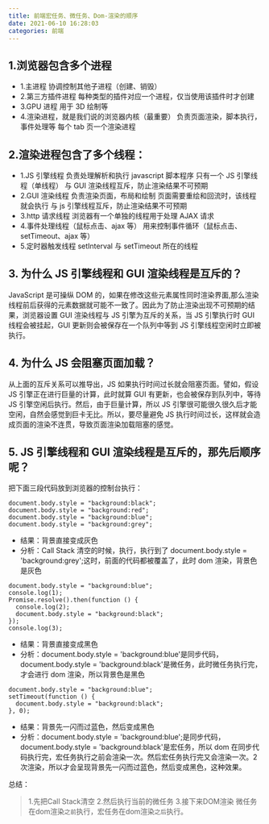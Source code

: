 ```yaml
---
title: 前端宏任务、微任务、Dom-渲染的顺序
date: 2021-06-10 16:28:03
categories: 前端
---
```

## 1.浏览器包含多个进程
 -  1.主进程
协调控制其他子进程（创建、销毁）
- 2.第三方插件进程
每种类型的插件对应一个进程，仅当使用该插件时才创建
- 3.GPU 进程
用于 3D 绘制等
- 4.渲染进程，就是我们说的浏览器内核（最重要）
负责页面渲染，脚本执行，事件处理等
每个 tab 页一个渲染进程
## 2.渲染进程包含了多个线程：
- 1.JS 引擎线程
负责处理解析和执行 javascript 脚本程序
只有一个 JS 引擎线程（单线程）
与 GUI 渲染线程互斥，防止渲染结果不可预期
- 2.GUI 渲染线程
负责渲染页面，布局和绘制
页面需要重绘和回流时，该线程就会执行
与 js 引擎线程互斥，防止渲染结果不可预期
- 3.http 请求线程
浏览器有一个单独的线程用于处理 AJAX 请求
- 4.事件处理线程（鼠标点击、ajax 等）
用来控制事件循环（鼠标点击、setTimeout、ajax 等）
- 5.定时器触发线程
setInterval 与 setTimeout 所在的线程
## 3. 为什么 JS 引擎线程和 GUI 渲染线程是互斥的？
JavaScript 是可操纵 DOM 的，如果在修改这些元素属性同时渲染界面,那么渲染线程前后获得的元素数据就可能不一致了。因此为了防止渲染出现不可预期的结果，浏览器设置 GUI 渲染线程与 JS 引擎为互斥的关系，当 JS 引擎执行时 GUI 线程会被挂起，GUI 更新则会被保存在一个队列中等到 JS 引擎线程空闲时立即被执行。
## 4. 为什么 JS 会阻塞页面加载？
从上面的互斥关系可以推导出，JS 如果执行时间过长就会阻塞页面。譬如，假设 JS 引擎正在进行巨量的计算，此时就算 GUI 有更新，也会被保存到队列中，等待 JS 引擎空闲后执行。然后，由于巨量计算，所以 JS 引擎很可能很久很久后才能空闲，自然会感觉到巨卡无比。所以，要尽量避免 JS 执行时间过长，这样就会造成页面的渲染不连贯，导致页面渲染加载阻塞的感觉。
## 5. JS 引擎线程和 GUI 渲染线程是互斥的，那先后顺序呢？
把下面三段代码放到浏览器的控制台执行：
```
document.body.style = "background:black";
document.body.style = "background:red";
document.body.style = "background:blue";
document.body.style = "background:grey";
```
- 结果：背景直接变成灰色
- 分析：Call Stack 清空的时候，执行，执行到了 document.body.style = 'background:grey';这时，前面的代码都被覆盖了，此时 dom 渲染，背景色是灰色
```
document.body.style = "background:blue";
console.log(1);
Promise.resolve().then(function () {
  console.log(2);
  document.body.style = "background:black";
});
console.log(3);
```
- 结果：背景直接变成黑色
- 分析：document.body.style = 'background:blue'是同步代码，document.body.style = 'background:black'是微任务，此时微任务执行完，才会进行 dom 渲染，所以背景色是黑色
```
document.body.style = "background:blue";
setTimeout(function () {
  document.body.style = "background:black";
}, 0);
```
- 结果：背景先一闪而过蓝色，然后变成黑色
- 分析：document.body.style = 'background:blue';是同步代码，document.body.style = 'background:black'是宏任务，所以 dom 在同步代码执行完，宏任务执行之前会渲染一次。然后宏任务执行完又会渲染一次。2 次渲染，所以才会呈现背景先一闪而过蓝色，然后变成黑色，这种效果。

总结：
>1.先把Call Stack清空
2.然后执行当前的微任务
3.接下来DOM渲染
微任务在dom渲染`之前`执行，宏任务在dom渲染`之后`执行。
